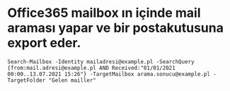 # Office365 mailbox ın içinde mail araması yapar ve bir postakutusuna export eder.

```
Search-Mailbox -Identity mailadresi@example.pl -SearchQuery {from:mail.adresi@example.pl AND Received:"01/01/2021 00:00..13.07.2021 15:26"} -TargetMailbox arama.sonucu@example.pl -TargetFolder "Gelen mailler"
  ```
